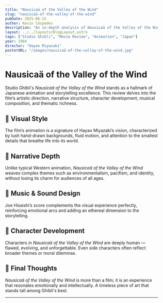 ```yaml
---
title: "Nausicaä of the Valley of the Wind"
slug: "nausicaä-of-the-valley-of-the-wind"
pubDate: 2025-06-22
author: Kevin Céspedes
description: "An in-depth analysis of Nausicaä of the Valley of the Wind, a Studio Ghibli masterpiece."
layout: ../../layouts/BlogLayout.astro
tags: ["Studio Ghibli", "Movie Review", "Animation", "Japan"]
year: 1984
director: "Hayao Miyazaki"
posterURL: "/images/nausicaä-of-the-valley-of-the-wind.jpg"
---
```

# Nausicaä of the Valley of the Wind

Studio Ghibli's *Nausicaä of the Valley of the Wind* stands as a hallmark of Japanese animation and storytelling excellence. This review delves into the film’s artistic direction, narrative structure, character development, musical composition, and thematic richness.

## 🎨 Visual Style

The film’s animation is a signature of Hayao Miyazaki’s vision, characterized by lush hand-drawn backgrounds, fluid motion, and attention to the smallest details that breathe life into its world.

## 🧠 Narrative Depth

Unlike typical Western animation, *Nausicaä of the Valley of the Wind* weaves complex themes such as environmentalism, pacifism, and identity, without losing its charm for audiences of all ages.

## 🎼 Music & Sound Design

Joe Hisaishi’s score complements the visual experience perfectly, reinforcing emotional arcs and adding an ethereal dimension to the storytelling.

## 🧍 Character Development

Characters in *Nausicaä of the Valley of the Wind* are deeply human — flawed, evolving, and unforgettable. Even side characters often reflect broader themes or moral dilemmas.

## 🧭 Final Thoughts

*Nausicaä of the Valley of the Wind* is more than a film; it is an experience that resonates emotionally and intellectually. A timeless piece of art that stands tall among Ghibli's best.

---
